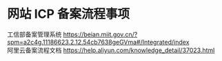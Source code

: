 # 网站 ICP 备案流程事项
工信部备案管理系统 https://beian.miit.gov.cn/?spm=a2c4g.11186623.2.12.54cb7638geGVma#/Integrated/index </br>
阿里云备案流程文档 https://help.aliyun.com/knowledge_detail/37023.html
